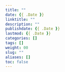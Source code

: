 ```yaml
---
title: ""
date: {{ .Date }}
linktitle: ""
description: ""
publishdate: {{ .Date }}
lastmod: {{ .Date }}
categories: []
tags: []
weight: 00
slug: ""
aliases: []
toc: false
---
```


